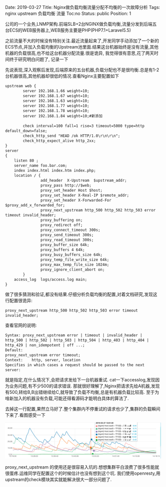 Date: 2019-03-27
Title: Nginx做负载均衡流量分配不均衡的一次故障分析
Tags:  nginx upstream 负载均衡 流量
Toc:no
Status: public
Position: 1

公司的一个业务,LNMP架构.前端SLB+2台NGINX做负载均衡,流量分发到后端五台ECS的WEB服务器上,WEB服务主要是PHP(PHP7.1+Laravel5.5)

之前流量不大的时候没有特别关注.最近流量起来了,开发同学手动添加了一个新的ECS节点,并加入负载均衡的Upstream池里面.结果这台机器始终是没有流量,其他机器的负载很高,也不给这台机器分配流量.很是诡异, 我觉得很有意思,花了两天时间终于研究明白问题了, 记录一下

先说表现,深入观察后发现,后端原来的五台机器,负载分配也不是很均衡.总是有1-2台机器很高,其他机器却很低的情况.查看Nginx主要配置如下

```
upstream web {
        server 192.168.1.66 weight=10;
        server 192.168.1.67 weight=10;
        server 192.168.1.63 weight=10;
        server 192.168.1.77 weight=10;
        server 192.168.1.78 weight=10;
        server 192.168.1.84 weight=10;#新添加

        check interval=100 fall=1 rise=3 timeout=5000 type=http default_down=false;
        check_http_send "HEAD /ok HTTP/1.0\r\n\r\n";
        check_http_expect_alive http_2xx;
}
server
{
    listen 80 ;
    server_name foo.bar.com;
    index index.html index.htm index.php;
    location / {
                add_header  X-Upstream  $upstream_addr;
                proxy_pass http://$web;
                proxy_set_header Host $host;
                proxy_set_header X-Real-IP $remote_addr;
                proxy_set_header X-Forwarded-For $proxy_add_x_forwarded_for;
                proxy_next_upstream http_500 http_502 http_503 error timeout invalid_header;
                proxy_buffering on;
                proxy_redirect off;
                proxy_connect_timeout 300s;
                proxy_send_timeout 300s;
                proxy_read_timeout 300s;
                proxy_buffer_size 64k;
                proxy_buffers 4 64k;
                proxy_busy_buffers_size 64k;
                proxy_temp_file_write_size 64k;
                proxy_max_temp_file_size 1024m;
                proxy_ignore_client_abort on;
        }
    access_log  logs/access.log main;
}
```

做了很多猜测和验证,都没有结果.仔细分析负载均衡的配置,对着文档研究,发现这行配置很诡异:

```
proxy_next_upstream http_500 http_502 http_503 error timeout invalid_header;
```
查看官网的说明:
```
Syntax:	proxy_next_upstream error | timeout | invalid_header | http_500 | http_502 | http_503 | http_504 | http_403 | http_404 | http_429 | non_idempotent | off ...;
Default:	
proxy_next_upstream error timeout;
Context:	http, server, location
Specifies in which cases a request should be passed to the next server:
```

就是指定,在什么情况下,会把请求发给下一台机器重试.
cat一下accesslog,发现因为业务问题,有不少500的请求错误.
那就很好理解了,Nginx把请求先给A机器,发现有500,转给B,B出错继续给C,就导致了负载不均衡,总是有机器负载比较高.
至于为啥新加入的机器没有负载,可能还得看源码才能明白具体的算法了.

去掉这一行配置,果然立马好了.整个集群内不停重试的请求也少了,集群的负载瞬间下来了.看图感受一下

![](images/WX20190328-174541.png)

proxy_next_upstream 的使用还是很容易入坑的.想想集群平白浪费了很多性能就很蛋疼.运维同学在配置这个的时候估计也没有想到这个坑.
我们使用openresty,用upstream的check模块其实就能解决很大一部分问题了.




